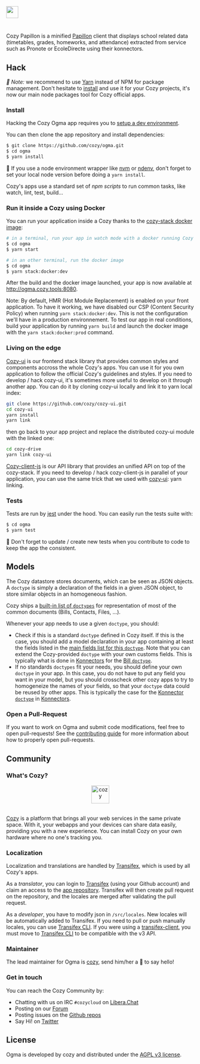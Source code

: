 <img height="32" src="https://github.com/user-attachments/assets/8275813a-9311-4ac4-9328-8513d0f22c03" />

#

Cozy Papillon is a minified [Papillon](https://getpapillon.xyz/) client that displays school related data (timetables, grades, homeworks, and attendance) extracted from service such as Pronote or EcoleDirecte using their konnectors.


## Hack

_:pushpin: Note:_ we recommend to use [Yarn] instead of NPM for package management. Don't hesitate to [install][yarn-install] and use it for your Cozy projects, it's now our main node packages tool for Cozy official apps.

### Install

Hacking the Cozy Ogma app requires you to [setup a dev environment][setup].

You can then clone the app repository and install dependencies:

```sh
$ git clone https://github.com/cozy/ogma.git
$ cd ogma
$ yarn install
```

:pushpin: If you use a node environment wrapper like [nvm] or [ndenv], don't forget to set your local node version before doing a `yarn install`.

Cozy's apps use a standard set of _npm scripts_ to run common tasks, like watch, lint, test, build…


### Run it inside a Cozy using Docker

You can run your application inside a Cozy thanks to the [cozy-stack docker image][cozy-stack-docker]:

```sh
# in a terminal, run your app in watch mode with a docker running Cozy
$ cd ogma
$ yarn start
```

```sh
# in an other terminal, run the docker image
$ cd ogma
$ yarn stack:docker:dev
```

After the build and the docker image launched, your app is now available at http://ogma.cozy.tools:8080.

Note: By default, HMR (Hot Module Replacement) is enabled on your front application. To have it working, we have disabled our CSP (Content Security Policy) when running `yarn stack:docker:dev`. This is not the configuration we'll have in a production environnement. To test our app in real conditions, build your application by running `yarn build` and launch the docker image with the `yarn stack:docker:prod` command.

### Living on the edge

[Cozy-ui] is our frontend stack library that provides common styles and components accross the whole Cozy's apps. You can use it for you own application to follow the official Cozy's guidelines and styles. If you need to develop / hack cozy-ui, it's sometimes more useful to develop on it through another app. You can do it by cloning cozy-ui locally and link it to yarn local index:

```sh
git clone https://github.com/cozy/cozy-ui.git
cd cozy-ui
yarn install
yarn link
```

then go back to your app project and replace the distributed cozy-ui module with the linked one:

```sh
cd cozy-drive
yarn link cozy-ui
```

[Cozy-client-js] is our API library that provides an unified API on top of the cozy-stack. If you need to develop / hack cozy-client-js in parallel of your application, you can use the same trick that we used with [cozy-ui]: yarn linking.


### Tests

Tests are run by [jest] under the hood. You can easily run the tests suite with:

```sh
$ cd ogma
$ yarn test
```

:pushpin: Don't forget to update / create new tests when you contribute to code to keep the app the consistent.


## Models

The Cozy datastore stores documents, which can be seen as JSON objects. A `doctype` is simply a declaration of the fields in a given JSON object, to store similar objects in an homogeneous fashion.

Cozy ships a [built-in list of `doctypes`][doctypes] for representation of most of the common documents (Bills, Contacts, Files, ...).

Whenever your app needs to use a given `doctype`, you should:

- Check if this is a standard `doctype` defined in Cozy itself. If this is the case, you should add a model declaration in your app containing at least the fields listed in the [main fields list for this `doctype`][doctypes]. Note that you can extend the Cozy-provided `doctype` with your own customs fields. This is typically what is done in [Konnectors] for the [Bill `doctype`][bill-doctype].
- If no standards `doctypes` fit your needs, you should define your own `doctype` in your app. In this case, you do not have to put any field you want in your model, but you should crosscheck other cozy apps to try to homogeneize the names of your fields, so that your `doctype` data could be reused by other apps. This is typically the case for the [Konnector `doctype`][konnector-doctype] in [Konnectors].


### Open a Pull-Request

If you want to work on Ogma and submit code modifications, feel free to open pull-requests! See the [contributing guide][contribute] for more information about how to properly open pull-requests.


## Community

### What's Cozy?

<div align="center">
  <a href="https://cozy.io">
    <img src="https://cdn.rawgit.com/cozy/cozy-site/master/src/images/cozy-logo-name-horizontal-blue.svg" alt="cozy" height="48" />
  </a>
 </div>
 </br>

[Cozy] is a platform that brings all your web services in the same private space.  With it, your webapps and your devices can share data easily, providing you with a new experience. You can install Cozy on your own hardware where no one's tracking you.

### Localization

Localization and translations are handled by [Transifex][tx], which is used by all Cozy's apps.

As a _translator_, you can login to [Transifex][tx-signin] (using your Github account) and claim an access to the [app repository][tx-app]. Transifex will then create pull request on the repository, and the locales are merged after validating the pull request.

As a _developer_, you have to modify json in `/src/locales`. New locales will be automatically added to Transifex. If you need to pull or push manually locales, you can use [Transifex CLI](tx-cli). If you were using a [transifex-client](tx-client), you must move to [Transifex CLI](tx-cli) to be compatible with the v3 API.

### Maintainer

The lead maintainer for Ogma is [cozy](https://github.com/cozy), send him/her a :beers: to say hello!


### Get in touch

You can reach the Cozy Community by:

- Chatting with us on IRC `#cozycloud` on [Libera.Chat][libera]
- Posting on our [Forum][forum]
- Posting issues on the [Github repos][github]
- Say Hi! on [Twitter][twitter]


## License

Ogma is developed by cozy and distributed under the [AGPL v3 license][agpl-3.0].



[cozy]: https://cozy.io "Cozy Cloud"
[setup]: https://dev.cozy.io/#set-up-the-development-environment "Cozy dev docs: Set up the Development Environment"
[yarn]: https://yarnpkg.com/
[yarn-install]: https://yarnpkg.com/en/docs/install
[cozy-ui]: https://github.com/cozy/cozy-ui
[cozy-client-js]: https://github.com/cozy/cozy-client-js/
[cozy-stack-docker]: https://github.com/cozy/cozy-stack/blob/master/docs/client-app-dev.md#with-docker
[doctypes]: https://cozy.github.io/cozy-doctypes/
[bill-doctype]: https://github.com/cozy/cozy-konnector-libs/blob/master/models/bill.js
[konnector-doctype]: https://github.com/cozy/cozy-konnector-libs/blob/master/models/base_model.js
[konnectors]: https://github.com/cozy/cozy-konnector-libs
[agpl-3.0]: https://www.gnu.org/licenses/agpl-3.0.html
[contribute]: CONTRIBUTING.md
[tx]: https://www.transifex.com/cozy/
[tx-signin]: https://www.transifex.com/signin/
[tx-app]: https://www.transifex.com/cozy/<SLUG_TX>/dashboard/
[tx-cli]: https://developers.transifex.com/docs/cli
[tx-client]: https://github.com/transifex/transifex-client
[libera]: https://web.libera.chat/#cozycloud
[forum]: https://forum.cozy.io/
[github]: https://github.com/cozy/
[twitter]: https://twitter.com/cozycloud
[nvm]: https://github.com/creationix/nvm
[ndenv]: https://github.com/riywo/ndenv
[jest]: https://facebook.github.io/jest/
